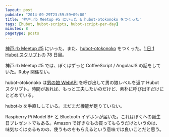 ```yaml
---
layout: post
pubdate: "2014-09-29T23:59:59+09:00"
title: '神戸.rb Meetup #5 にいった & hubot-otokonoko をつくった'
tags: [hubot, hubot-scripts, hubot-script-per-day]
minutes: 8
pagetype: posts
---
```

[神戸.rb Meetup #5][koberb#5] にいった。また、[hubot-otokonoko][gh:bouzuya/hubot-otokonoko] をつくった。[1 日 1 Hubot スクリプト][hubot-script-per-day]の 78 日目。

神戸.rb Meetup #5 では、ぼくはずっと CoffeeScript / AngularJS の話をしていた。Ruby 関係ない。

hubot-otokonoko は[男の娘 WebAPI][otokonoko] を呼び出して男の娘レベルを返す Hubot スクリプト。時間があれば、もっと工夫したいのだけど、素朴に呼び出すだけにとどめている。

hubot-b を手直ししている。まだまだ機能が足りていない。

Raspberry Pi Model B+ と Bluetooth イヤホンが届いた。これはぼくへの誕生日プレゼントでもある。Amazon で好きなもの買ってもらうだけというのは、味気なくはあるものの、使うものをもらえるという意味では良いことだと思う。

[otokonoko]: https://pds.polestars.jp/contents/campaign.html
[koberb#5]: http://koberb.doorkeeper.jp/events/15522
[gh:bouzuya/hubot-otokonoko]: https://github.com/bouzuya/hubot-otokonoko
[hubot-script-per-day]: http://blog.bouzuya.net/posts?tags=hubot-script-per-day
